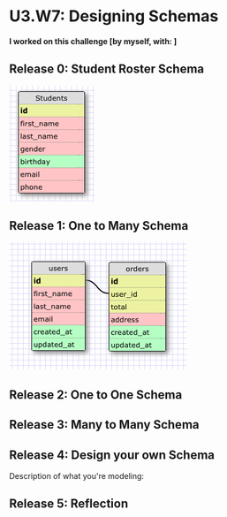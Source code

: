 # U3.W7: Designing Schemas


#### I worked on this challenge [by myself, with: ]


## Release 0: Student Roster Schema
![Release 0, Student Schema](../imgs/students.png)

## Release 1: One to Many Schema
![Release 1, Users and ORders](../imgs/usersandorders.png)

## Release 2: One to One Schema
<!-- display your image inline here -->


## Release 3: Many to Many Schema
<!-- display your image inline here -->


## Release 4: Design your own Schema
Description of what you're modeling: 

<!-- display your one-to-one image inline here -->
<!-- display your many-to-many image inline here -->

## Release 5: Reflection
